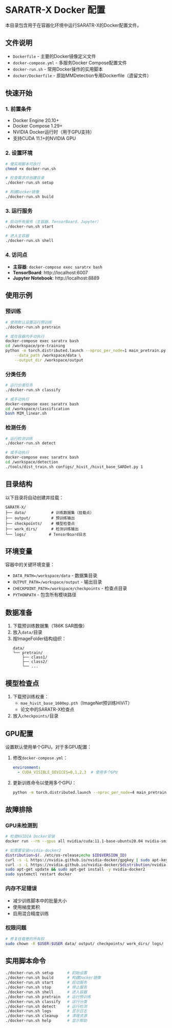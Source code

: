 # SARATR-X Docker 配置

本目录包含用于在容器化环境中运行SARATR-X的Docker配置文件。

## 文件说明

- `Dockerfile` - 主要的Docker镜像定义文件
- `docker-compose.yml` - 多服务Docker Compose配置文件
- `docker-run.sh` - 常用Docker操作的实用脚本
- `docker/Dockerfile` - 原始MMDetection专用Dockerfile（遗留文件）

## 快速开始

### 1. 前置条件

- Docker Engine 20.10+
- Docker Compose 1.29+
- NVIDIA Docker运行时（用于GPU支持）
- 支持CUDA 11.1+的NVIDIA GPU

### 2. 设置环境

```bash
# 使实用脚本可执行
chmod +x docker-run.sh

# 检查需求并创建目录
./docker-run.sh setup

# 构建Docker镜像
./docker-run.sh build
```

### 3. 运行服务

```bash
# 启动所有服务（主容器、TensorBoard、Jupyter）
./docker-run.sh start

# 进入主容器
./docker-run.sh shell
```

### 4. 访问点

- **主容器**: `docker-compose exec saratrx bash`
- **TensorBoard**: http://localhost:6007
- **Jupyter Notebook**: http://localhost:8889

## 使用示例

### 预训练

```bash
# 使用默认设置运行预训练
./docker-run.sh pretrain

# 或在容器内手动执行
docker-compose exec saratrx bash
cd /workspace/pre-training
python -m torch.distributed.launch --nproc_per_node=1 main_pretrain.py \
    --data_path /workspace/data \
    --output_dir /workspace/output
```

### 分类任务

```bash
# 运行分类任务
./docker-run.sh classify

# 或手动执行
docker-compose exec saratrx bash
cd /workspace/classification
bash MIM_linear.sh
```

### 检测任务

```bash
# 运行检测训练
./docker-run.sh detect

# 或手动执行
docker-compose exec saratrx bash
cd /workspace/detection
./tools/dist_train.sh configs/_hivit_/hivit_base_SARDet.py 1
```

## 目录结构

以下目录将自动创建并挂载：

```
SARATR-X/
├── data/           # 训练数据集（挂载点）
├── output/         # 预训练输出
├── checkpoints/    # 模型检查点
├── work_dirs/      # 检测训练输出
└── logs/          # TensorBoard日志
```

## 环境变量

容器中的关键环境变量：

- `DATA_PATH=/workspace/data` - 数据集目录
- `OUTPUT_PATH=/workspace/output` - 输出目录
- `CHECKPOINT_PATH=/workspace/checkpoints` - 检查点目录
- `PYTHONPATH` - 包含所有模块路径

## 数据准备

1. 下载预训练数据集（186K SAR图像）
2. 放入`data/`目录
3. 按ImageFolder结构组织：
   ```
   data/
   └── pretrain/
       ├── class1/
       ├── class2/
       └── ...
   ```

## 模型检查点

1. 下载预训练权重：
   - `mae_hivit_base_1600ep.pth`（ImageNet预训练HiViT）
   - 论文中的SARATR-X检查点
2. 放入`checkpoints/`目录

## GPU配置

设置默认使用单个GPU。对于多GPU配置：

1. 修改`docker-compose.yml`：
   ```yaml
   environment:
     - CUDA_VISIBLE_DEVICES=0,1,2,3  # 使用多个GPU
   ```

2. 更新训练命令以使用多个GPU：
   ```bash
   python -m torch.distributed.launch --nproc_per_node=4 main_pretrain.py
   ```

## 故障排除

### GPU未检测到
```bash
# 检查NVIDIA Docker安装
docker run --rm --gpus all nvidia/cuda:11.1-base-ubuntu20.04 nvidia-smi

# 如需要安装nvidia-docker2
distribution=$(. /etc/os-release;echo $ID$VERSION_ID)
curl -s -L https://nvidia.github.io/nvidia-docker/gpgkey | sudo apt-key add -
curl -s -L https://nvidia.github.io/nvidia-docker/$distribution/nvidia-docker.list | sudo tee /etc/apt/sources.list.d/nvidia-docker.list
sudo apt-get update && sudo apt-get install -y nvidia-docker2
sudo systemctl restart docker
```

### 内存不足错误
- 减少训练脚本中的批量大小
- 使用梯度累积
- 启用混合精度训练

### 权限问题
```bash
# 修复挂载卷的所有权
sudo chown -R $USER:$USER data/ output/ checkpoints/ work_dirs/ logs/
```

## 实用脚本命令

```bash
./docker-run.sh setup      # 初始设置
./docker-run.sh build      # 构建Docker镜像
./docker-run.sh start      # 启动服务
./docker-run.sh stop       # 停止服务
./docker-run.sh shell      # 进入容器
./docker-run.sh pretrain   # 运行预训练
./docker-run.sh classify   # 运行分类
./docker-run.sh detect     # 运行检测
./docker-run.sh logs       # 显示日志
./docker-run.sh cleanup    # 清理资源
./docker-run.sh help       # 显示帮助
```